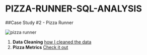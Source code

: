 # PIZZA-RUNNER-SQL-ANALYSIS

##Case Study #2 - Pizza Runner

![pizza runner](https://user-images.githubusercontent.com/107036397/188010947-ea11ecc7-2e60-42b8-8653-f5864877bd68.png)

1. **Data Cleaning** [how I cleaned the data](https://github.com/zthedatagirl/pizza-runner-sql-analysis/blob/main/Data%20Cleaning)
2. **Pizza Metrics** [Check it out](https://github.com/zthedatagirl/pizza-runner-sql-analysis/blob/81af4a68e9e9b8335699454b49f4630323925439/Pizza%20Metric)
